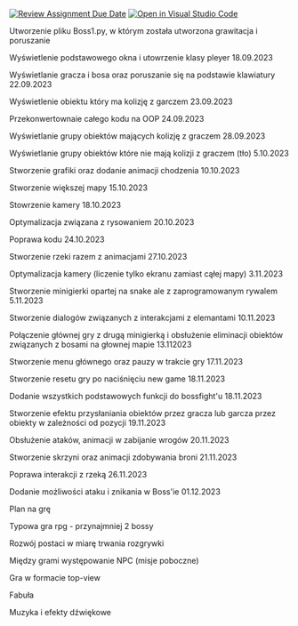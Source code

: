 [![Review Assignment Due Date](https://classroom.github.com/assets/deadline-readme-button-24ddc0f5d75046c5622901739e7c5dd533143b0c8e959d652212380cedb1ea36.svg)](https://classroom.github.com/a/t_QPUBo-)
[![Open in Visual Studio Code](https://classroom.github.com/assets/open-in-vscode-718a45dd9cf7e7f842a935f5ebbe5719a5e09af4491e668f4dbf3b35d5cca122.svg)](https://classroom.github.com/online_ide?assignment_repo_id=11918960&assignment_repo_type=AssignmentRepo)

Utworzenie pliku Boss1.py, w którym została utworzona grawitacja i poruszanie <br>

Wyświetlenie podstawowego okna i utowrzenie klasy pleyer 18.09.2023 <br>

Wyświetlanie gracza i bosa oraz poruszanie się na podstawie klawiatury 22.09.2023<br>

Wyświetlenie obiektu który ma kolizję z garczem 23.09.2023 <br>

Przekonwertownaie całego kodu na OOP 24.09.2023 <br>

Wyświetlanie grupy obiektów mających kolizję z graczem 28.09.2023<br>

Wyświetlanie grupy obiektów które nie mają kolizji z graczem (tło) 5.10.2023<br>

Stworzenie grafiki oraz dodanie animacji chodzenia 10.10.2023 <br>

Stworzenie większej mapy 15.10.2023 <br>

Stowrzenie kamery 18.10.2023 <br>

Optymalizacja związana z rysowaniem 20.10.2023 <br>

Poprawa kodu 24.10.2023 <br>

Stworzenie rzeki razem z animacjami 27.10.2023 <br>

Optymalizacja kamery (liczenie tylko ekranu zamiast cąłej mapy) 3.11.2023 <br>

Stworzenie minigierki opartej na snake ale z zaprogramowanym rywalem 5.11.2023 <br>

Stworzenie dialogów związanych z interakcjami z elemantami 10.11.2023

Połączenie głównej gry z drugą minigierką i obsłużenie eliminacji obiektów związanych z bosami na głownej mapie 13.112023 <br>

Stworzenie menu głównego oraz pauzy w trakcie gry 17.11.2023 <br>

Stworzenie resetu gry po naciśnięciu new game 18.11.2023 <br>

Dodanie wszystkich podstawowych funkcji do bossfight'u 18.11.2023 <br>

Stworzenie efektu przysłaniania obiektów przez gracza lub garcza przez obiekty w zależności od pozycji 19.11.2023 <br>

Obsłużenie ataków, animacji w zabijanie wrogów 20.11.2023 <br> 

Stworzenie skrzyni oraz animacji zdobywania broni 21.11.2023 <br>

Poprawa interakcji z rzeką 26.11.2023 <br>

Dodanie możliwości ataku i znikania w Boss'ie 01.12.2023 <br>


Plan na grę <br>

Typowa gra rpg - przynajmniej 2 bossy <br>

Rozwój postaci w miarę trwania rozgrywki <br>

Między grami występowanie NPC (misje poboczne) <br>

Gra w formacie top-view <br>

Fabuła <br>

Muzyka i efekty dźwiękowe <br>



